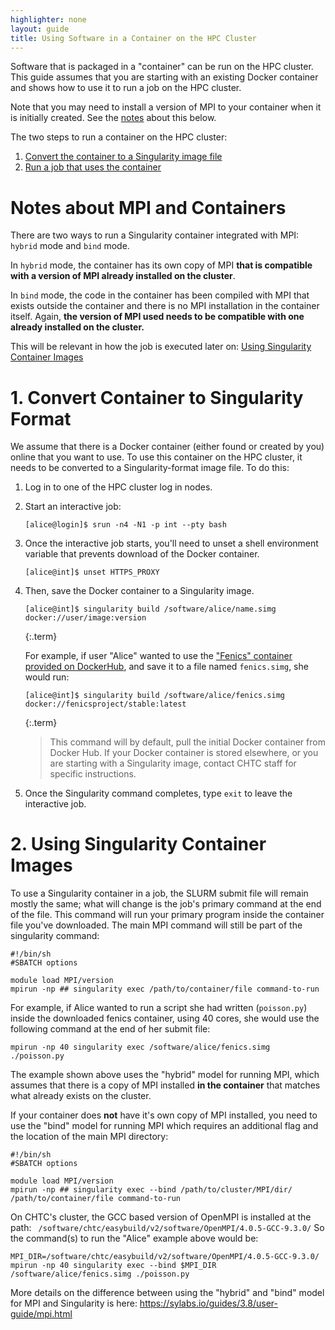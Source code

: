 ```yaml
---
highlighter: none
layout: guide
title: Using Software in a Container on the HPC Cluster
---
```



Software that is packaged in a \"container\" can
be run on the HPC cluster. This guide assumes that you are starting with 
an existing Docker container and shows how to use it to run a job on the HPC cluster. 

Note that you may need to install a version of MPI to your container 
when it is initially created. See the [notes](#notes) about this below. 

The two steps to run a container on the HPC cluster: 
1.  [Convert the container to a Singularity image file](#image)
2.  [Run a job that uses the container](#command)

<a name="notes"></a>
Notes about MPI and Containers
==================

There are two ways to run a Singularity container integrated with MPI: `hybrid` 
mode and `bind` mode. 

In `hybrid` mode, the container has its own copy of MPI **that is compatible 
with a version of MPI already installed on the cluster**. 

In `bind` mode, the code in the container has been compiled with MPI that 
exists outside the container and there is no MPI installation in the container itself. 
Again, **the version of MPI used needs to be compatible with one already installed
on the cluster.**

This will be relevant in how the job is executed later on: [Using Singularity Container Images](#command)

<a name="image"></a>

**1. Convert Container to Singularity Format**
===================

We assume that there is a Docker container (either found
or created by you) online that you want to use. To use this container 
on the HPC cluster, it needs to be converted to a Singularity-format
image file. To do this: 

1. Log in to one of the HPC cluster log in nodes. 
1. Start an interactive job: 
	```
	[alice@login]$ srun -n4 -N1 -p int --pty bash
	```

1.  Once the interactive job starts, you'll need to unset a shell environment
variable that prevents download of the Docker container. 
	```
	[alice@int]$ unset HTTPS_PROXY
	```

1. Then, save the Docker container to a Singularity image. 
	``` 
	[alice@int]$ singularity build /software/alice/name.simg docker://user/image:version
	```
	{:.term}
	
	For example, if user \"Alice\" wanted to use the [\"Fenics\" container
	provided on DockerHub](https://hub.docker.com/r/fenicsproject/stable),
	and save it to a file named `fenics.simg`, she would run:

	``` 
	[alice@int]$ singularity build /software/alice/fenics.simg docker://fenicsproject/stable:latest
	```
	{:.term}

	> This command will by default, pull the initial Docker container from 
	> Docker Hub. If your Docker container is stored elsewhere, or you are 
	> starting with a Singularity image, contact CHTC staff for specific instructions. 

1. Once the Singularity command completes, type `exit` to leave the interactive job. 

<a name="command"></a>

**2. Using Singularity Container Images**
===================

To use a Singularity container in a job, the SLURM submit file will remain mostly the
same; what will change is the job's primary command at the end of the
file. This command will run your primary program inside the container
file you\'ve downloaded. The main MPI command will still be part of the 
singularity command: 

``` {.sub}
#!/bin/sh
#SBATCH options

module load MPI/version
mpirun -np ## singularity exec /path/to/container/file command-to-run
```

For example, if Alice wanted to run a script she had written
(`poisson.py`) inside the downloaded fenics container, using 40 cores, she would use the
following command at the end of her submit file:

``` {.sub}
mpirun -np 40 singularity exec /software/alice/fenics.simg ./poisson.py
```

The example shown above uses the "hybrid" model for running MPI, which assumes 
that there is a copy of MPI installed **in the container** that matches what already 
exists on the cluster. 

If your container does **not** have it's own copy of MPI installed, you need 
to use the "bind" model for running MPI which requires an additional flag and 
the location of the main MPI directory: 


``` {.sub}
#!/bin/sh
#SBATCH options

module load MPI/version
mpirun -np ## singularity exec --bind /path/to/cluster/MPI/dir/ /path/to/container/file command-to-run
```

On CHTC's cluster, the GCC based version of OpenMPI is installed at the path:
` /software/chtc/easybuild/v2/software/OpenMPI/4.0.5-GCC-9.3.0/`
So the command(s) to run the "Alice" example above would be: 

``` {.sub}
MPI_DIR=/software/chtc/easybuild/v2/software/OpenMPI/4.0.5-GCC-9.3.0/
mpirun -np 40 singularity exec --bind $MPI_DIR /software/alice/fenics.simg ./poisson.py
```

More details on the difference between using the "hybrid" and "bind" model 
for MPI and Singularity is here: https://sylabs.io/guides/3.8/user-guide/mpi.html
